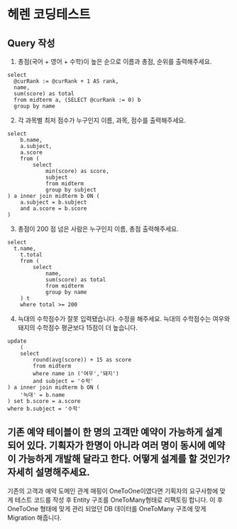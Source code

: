 # 헤렌 코딩테스트

## Query 작성
1. 총점(국어 + 영어 + 수학)이 높은 순으로 이름과 총점, 순위를 출력해주세요.
  ```
  select 
	@curRank := @curRank + 1 AS rank,
	name, 
	sum(score) as total
	from midterm a, (SELECT @curRank := 0) b
	group by name
  ```
2. 각 과목별 최저 점수가 누구인지 이름, 과목, 점수를 출력해주세요.
```
select 
	b.name, 
	a.subject, 
	a.score 
	from (
		select 
			min(score) as score, 
			subject
			from midterm
			group by subject
) a inner join midterm b ON (
	a.subject = b.subject
	and a.score = b.score
)
```
3. 총점이 200 점 넘은 사람은 누구인지 이름, 총점 출력해주세요.
```
select
  t.name,
	t.total
	from (
		select
			name,
			sum(score) as total
			from midterm
			group by name
	) t
	where total >= 200
  ```
4. 늑대의 수학점수가 잘못 입력됐습니다. 수정을 해주세요.
    늑대의 수학점수는 여우와 돼지의 수학점수 평균보다 15점이 더 높습니다.
```
update
	(
	select 
		round(avg(score)) + 15 as score
		from midterm
		where name in ('여우','돼지')
		and subject = '수학'
) a inner join midterm b ON (
	'늑대' = b.name
) set b.score = a.score
where b.subject = '수학'
```

## 기존 예약 테이블이 한 명의 고객만 예약이 가능하게 설계 되어 있다. 기획자가 한명이 아니라 여러 명이 동시에 예약이 가능하게 개발해 달라고 한다. 어떻게 설계를 할 것인가? 자세히 설명해주세요.

기존의 고객과 예약 도메인 관계 매핑이 OneToOne이였다면 기획자의 요구사항에 맞게 테스트 코드를 작성 후 Entity 구조를 OneToMany형태로 리팩토링 합니다.
이 후 OneToOne 형태에 맞게 관리 되었던 DB 데이터를 OneToMany 구조에 맞게 Migration 해줍니다.
